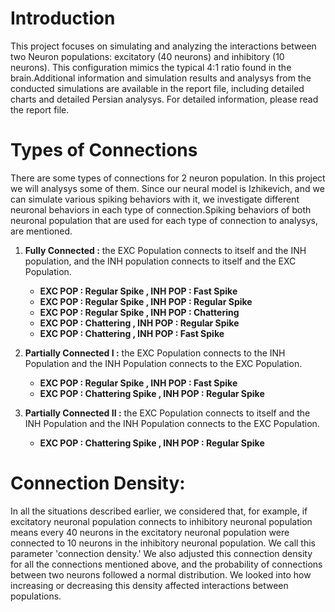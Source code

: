 # Introduction
This project focuses on simulating and analyzing the interactions between two Neuron populations: excitatory (40 neurons) and inhibitory (10 neurons). This configuration mimics the typical 4:1 ratio found in the brain.Additional information and simulation results and analysys from the conducted simulations are available in the report file, including detailed charts and detailed Persian analysys. For detailed information, please read the report file.
# Types of Connections
There are some types of connections for 2 neuron population. In this project we will analysys some of them. Since our neural model is Izhikevich, and we can simulate various spiking behaviors with it, we investigate different neuronal behaviors in each type of connection.Spiking behaviors of both neuronal population that are used for each type of connection to analysys, are mentioned.
1. **Fully Connected :** the EXC Population connects to itself and the INH population, and the INH population connects to itself and the EXC Population.
   
   * **EXC POP : Regular Spike , INH POP : Fast Spike**
   * **EXC POP : Regular Spike , INH POP : Regular Spike**
   * **EXC POP : Regular Spike , INH POP : Chattering**
   * **EXC POP : Chattering , INH POP : Regular Spike**
   * **EXC POP : Chattering , INH POP : Fast Spike**
2. **Partially Connected I :** the EXC Population connects to the INH Population and the INH Population connects to the EXC Population.
   * **EXC POP : Regular Spike , INH POP : Fast Spike**
   * **EXC POP : Chattering Spike , INH POP : Regular Spike**
3. **Partially Connected II :** the EXC Population connects to itself and the INH Population and the INH Population connects to the EXC Population.
   * **EXC POP : Chattering Spike , INH POP : Regular Spike**
# Connection Density:
In all the situations described earlier, we considered that, for example, if excitatory neuronal population connects to inhibitory neuronal population means every 40 neurons in the excitatory neuronal population were connected to 10 neurons in the inhibitory neuronal population. We call this parameter 'connection density.' We also adjusted this connection density for all the connections mentioned above, and the probability of connections between two neurons followed a normal distribution. We looked into how increasing or decreasing this density affected interactions between populations.

